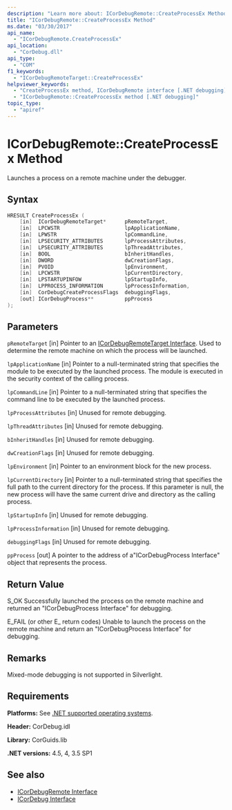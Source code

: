 ```yaml
---
description: "Learn more about: ICorDebugRemote::CreateProcessEx Method"
title: "ICorDebugRemote::CreateProcessEx Method"
ms.date: "03/30/2017"
api_name:
  - "ICorDebugRemote.CreateProcessEx"
api_location:
  - "CorDebug.dll"
api_type:
  - "COM"
f1_keywords:
  - "ICorDebugRemoteTarget::CreateProcessEx"
helpviewer_keywords:
  - "CreateProcessEx method, ICorDebugRemote interface [.NET debugging]"
  - "ICorDebugRemote::CreateProcessEx method [.NET debugging]"
topic_type:
  - "apiref"
---
```

# ICorDebugRemote::CreateProcessEx Method

Launches a process on a remote machine under the debugger.

## Syntax

```cpp
HRESULT CreateProcessEx (
    [in]  ICorDebugRemoteTarget*      pRemoteTarget,
    [in]  LPCWSTR                     lpApplicationName,
    [in]  LPWSTR                      lpCommandLine,
    [in]  LPSECURITY_ATTRIBUTES       lpProcessAttributes,
    [in]  LPSECURITY_ATTRIBUTES       lpThreadAttributes,
    [in]  BOOL                        bInheritHandles,
    [in]  DWORD                       dwCreationFlags,
    [in]  PVOID                       lpEnvironment,
    [in]  LPCWSTR                     lpCurrentDirectory,
    [in]  LPSTARTUPINFOW              lpStartupInfo,
    [in]  LPPROCESS_INFORMATION       lpProcessInformation,
    [in]  CorDebugCreateProcessFlags  debuggingFlags,
    [out] ICorDebugProcess**          ppProcess
);
```

## Parameters

 `pRemoteTarget`
 [in] Pointer to an [ICorDebugRemoteTarget Interface](icordebugremotetarget-interface.md). Used to determine the remote machine on which the process will be launched.

 `lpApplicationName`
 [in] Pointer to a null-terminated string that specifies the module to be executed by the launched process. The module is executed in the security context of the calling process.

 `lpCommandLine`
 [in] Pointer to a null-terminated string that specifies the command line to be executed by the launched process.

 `lpProcessAttributes`
 [in] Unused for remote debugging.

 `lpThreadAttributes`
 [in] Unused for remote debugging.

 `bInheritHandles`
 [in] Unused for remote debugging.

 `dwCreationFlags`
 [in] Unused for remote debugging.

 `lpEnvironment`
 [in] Pointer to an environment block for the new process.

 `lpCurrentDirectory`
 [in] Pointer to a null-terminated string that specifies the full path to the current directory for the process. If this parameter is null, the new process will have the same current drive and directory as the calling process.

 `lpStartupInfo`
 [in] Unused for remote debugging.

 `lpProcessInformation`
 [in] Unused for remote debugging.

 `debuggingFlags`
 [in] Unused for remote debugging.

 `ppProcess`
 [out] A pointer to the address of a"ICorDebugProcess Interface" object that represents the process.

## Return Value

S_OK
Successfully launched the process on the remote machine and returned an "ICorDebugProcess Interface" for debugging.

E_FAIL (or other E_ return codes)
Unable to launch the process on the remote machine and return an "ICorDebugProcess Interface" for debugging.

## Remarks

Mixed-mode debugging is not supported in Silverlight.

## Requirements

 **Platforms:** See [.NET supported operating systems](https://github.com/dotnet/core/blob/main/os-lifecycle-policy.md).

 **Header:** CorDebug.idl

 **Library:** CorGuids.lib

 **.NET versions:** 4.5, 4, 3.5 SP1

## See also

- [ICorDebugRemote Interface](icordebugremote-interface.md)
- [ICorDebug Interface](icordebug-interface.md)
